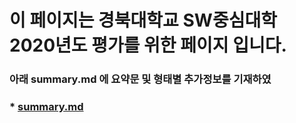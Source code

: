 # 이 페이지는 경북대학교 SW중심대학 2020년도 평가를 위한 페이지 입니다.
### 아래 summary.md 에 요약문 및 형태별 추가정보를 기재하였
### * [summary.md](https://github.com/Seonggyu-Bae/SW2020/edit/main/summary.md)
